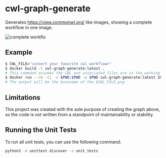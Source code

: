 # cwl-graph-generate

Generates https://view.commonwl.org/ like images, showing a complete workflow in one image.

![complete workflo](https://user-images.githubusercontent.com/6304200/42953526-8f27d446-8b72-11e8-902d-b263bf881846.png)

## Example

```bash
$ CWL_FILE="<insert your favorite cwl workflow>"
$ docker build -t cwl-graph-generate:latest .
# This command assumes the CWL and associated files are in the working directory and a subdirectory of the working directory.
$ docker run --rm -ti -v $PWD:$PWD -w $PWD cwl-graph-generate:latest $CWL_FILE
# The output will be the basename of the $CWL_FILE.png
```

## Limitations

This project was created with the sole purpose of creating the graph above, so the code is not written from a standpoint of maintainability or stability.

## Running the Unit Tests

To run all unit tests, you can use the following command:

```sh
python3 -m unittest discover -s unit_tests

